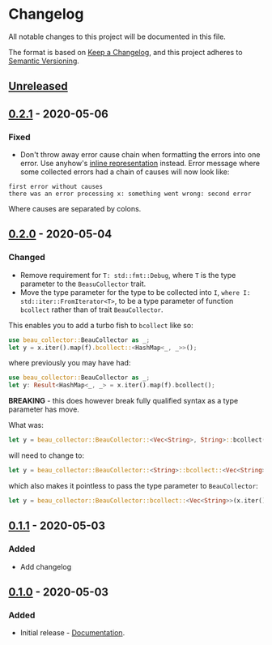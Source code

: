 # Changelog
All notable changes to this project will be documented in this file.

The format is based on [Keep a Changelog](https://keepachangelog.com/en/1.0.0/),
and this project adheres to [Semantic Versioning](https://semver.org/spec/v2.0.0.html).

## [Unreleased]

## [0.2.1] - 2020-05-06

### Fixed
- Don't throw away error cause chain when formatting the errors into one error.
  Use anyhow's [inline representation][inlinerepr] instead.  Error message where some collected
  errors had a chain of causes will now look like:

```
first error without causes
there was an error processing x: something went wrong: second error
```

Where causes are separated by colons.

[inlinerepr]: https://docs.rs/anyhow/1.0.28/anyhow/struct.Error.html#display-representations

## [0.2.0] - 2020-05-04
### Changed
- Remove requirement for `T: std::fmt::Debug`, where `T` is the type parameter
  to the `BeasuCollector` trait.
- Move the type parameter for the type to be collected into `I`,
  `where I: std::iter::FromIterator<T>`, to be a type parameter of function
  `bcollect` rather than of trait `BeauCollector`.

This enables you to add a turbo fish to `bcollect` like so:

```rust
use beau_collector::BeauCollector as _;
let y = x.iter().map(f).bcollect::<HashMap<_, _>>();
```

where previously you may have had:

```rust
use beau_collector::BeauCollector as _;
let y: Result<HashMap<_, _> = x.iter().map(f).bcollect();
```

**BREAKING** - this does however break fully qualified syntax as a type parameter has move.

What was:

```rust
let y = beau_collector::BeauCollector::<Vec<String>, String>::bcollect(x.iter().map(f));
```

will need to change to:

```rust
let y = beau_collector::BeauCollector::<String>::bcollect::<Vec<String>>(x.iter().map(f));
```

which also makes it pointless to pass the type parameter to `BeauCollector`:

```rust
let y = beau_collector::BeauCollector::bcollect::<Vec<String>>(x.iter().map(f));
```

## [0.1.1] - 2020-05-03
### Added
- Add changelog

## [0.1.0] - 2020-05-03
### Added
- Initial release - [Documentation](https://docs.rs/beau_collector/0.1.0/beau_collector/).

[Unreleased]: https://github.com/tarquin-the-brave/beau-collector/compare/0.2.1...HEAD
[0.2.1]: https://github.com/tarquin-the-brave/beau-collector/compare/v0.2.0...v0.2.1
[0.2.0]: https://github.com/tarquin-the-brave/beau-collector/compare/v0.1.1...v0.2.0
[0.1.1]: https://github.com/tarquin-the-brave/beau-collector/compare/v0.1.0...v0.1.1
[0.1.0]: https://github.com/tarquin-the-brave/beau-collector/releases/tag/0.1.0



